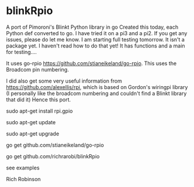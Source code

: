 # blinkRpio
A port of Pimoroni's Blinkt Python library in go
Created this today, each Python def converted to go. I have tried it on a pi3 and a pi2.
If you get any issues, please do let me know. I am starting full testing tomorrow. It isn't a package yet.
I haven't read how to do that yet! It has functions and a main for testing....

It uses go-rpio https://github.com/stianeikeland/go-rpio. This uses the Broadcom pin numbering.

I did also get some very useful information from https://github.com/alexellis/rpi, which is based on Gordon's 
wiringpi library (I personally like the broadcom numbering and couldn't find a Blinkt library that did it)
Hence this port.

sudo apt-get install rpi.gpio

sudo apt-get update

sudo apt-get upgrade

go get github.com/stianeikeland/go-rpio

go get github.com/richrarobi/blinkRpio

see examples

Rich Robinson
